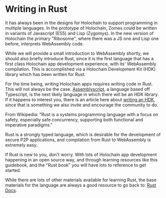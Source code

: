 # Writing in Rust

It has always been in the designs for Holochain to support programming in multiple languages. In the prototype of Holochain, Zomes could be written in variants of Javascript (ES5) and Lisp (Zygomys). In the new version of Holochain the primary "Ribosome", where there was a JS one and Lisp one before, interprets WebAssembly code.

While we will provide a small introduction to WebAssembly shortly, we should also briefly introduce Rust, since it is the first language that has a first class Holochain app development experience, with its' WebAssembly compilation. This is accomplished via a Holochain Development Kit (HDK) library which has been written for Rust.

For the time being, writing Holochain apps requires writing code in Rust. This will not always be the case. [Assemblyscript](https://github.com/AssemblyScript/assemblyscript), a language based off Typescript, is the next likely language in which there will be an HDK library. If it happens to interest you, there is an article here about [writing an HDK](../writing_development_kit.md), since that is something we also invite and encourage the community to do.

From Wikipedia: 
"Rust is a systems programming language with a focus on safety, especially safe concurrency, supporting both functional and imperative paradigms."

Rust is a strongly typed language, which is desirable for the development of secure P2P applications, and compilation from Rust to WebAssembly is extremely easy.

If Rust is new to you, don't worry. With lots of Holochain app development happening in an open source way, and through learning resources like this guidebook, and the "Rust book" you will have lots to reference to get started.

While there are lots of other materials available for learning Rust, the base materials for the language are always a good resource to go back to: [Rust Docs](https://doc.rust-lang.org/).



